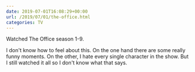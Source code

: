```yaml
---
date: 2019-07-01T16:08:29+00:00
url: /2019/07/01/the-office.html
categories: TV
---
```

Watched The Office season 1-9.

I don't know how to feel about this. On the one hand there are some really funny moments. On the other, I hate every single character in the show. But I still watched it all so I don't know what that says.


